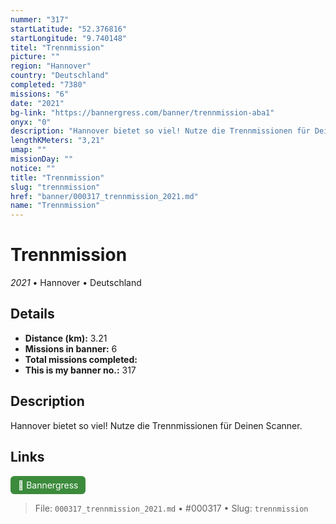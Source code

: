 ```yaml
---
nummer: "317"
startLatitude: "52.376816"
startLongitude: "9.740148"
titel: "Trennmission"
picture: ""
region: "Hannover"
country: "Deutschland"
completed: "7380"
missions: "6"
date: "2021"
bg-link: "https://bannergress.com/banner/trennmission-aba1"
onyx: "0"
description: "Hannover bietet so viel! Nutze die Trennmissionen für Deinen Scanner."
lengthKMeters: "3,21"
umap: ""
missionDay: ""
notice: ""
title: "Trennmission"
slug: "trennmission"
href: "banner/000317_trennmission_2021.md"
name: "Trennmission"
---
```

# Trennmission

*2021* • Hannover • Deutschland





## Details
- **Distance (km):** 3.21
- **Missions in banner:** 6
- **Total missions completed:** 
- **This is my banner no.:** 317



## Description
Hannover bietet so viel! Nutze die Trennmissionen für Deinen Scanner.



## Links
<a href="https://bannergress.com/banner/trennmission-aba1" target="_blank" style="display:inline-block;margin-right:8px;padding:6px 12px;background:#3c8b3c;color:#fff;text-decoration:none;border-radius:6px;">🔗 Bannergress</a>



> File: `000317_trennmission_2021.md` • #000317 • Slug: `trennmission`
